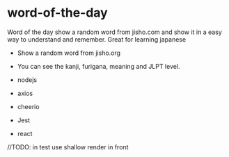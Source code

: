 # word-of-the-day

Word of the day show a random word from jisho.com and show it in a easy way to understand and remember. Great for learning japanese

-   Show a random word from jisho.org
-   You can see the kanji, furigana, meaning and JLPT level.

-   nodejs
-   axios
-   cheerio
-   Jest
-   react

//TODO: in test use shallow render in front
